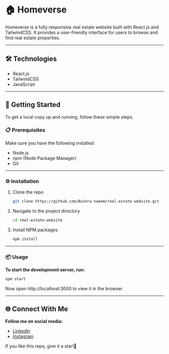 # 🏠 Homeverse

Homeverse is a fully responsive real estate website built with React.js and TailwindCSS. It provides a user-friendly interface for users to browse and find real estate properties.

---

## 🛠️ Technologies

- React.js
- TailwindCSS
- JavaScript

---

## 🚀 Getting Started

To get a local copy up and running, follow these simple steps.

### 📋 Prerequisites

Make sure you have the following installed:

- Node.js
- npm (Node Package Manager)
- Git

---

### ⚙️ Installation

1. Clone the repo

   ```sh
   git clone https://github.com/Bushra-naeem/real-estate-website.git
   ```

2. Navigate to the project directory

   ```sh
   cd real-estate-website
   ```

3. Install NPM packages

   ```sh
   npm install
   ```

---

### 📦 Usage

**To start the development server, run:**

```sh
npm start
```

Now open http://localhost:3000 to view it in the browser.

---

## 🌐 Connect With Me

**Follow me on social media:**

- [Linkedln](https://www.linkedin.com/in/bushra-naeem-5b9329246/)
- [Instagram](https://www.instagram.com/_.bushra.00/)

If you like this repo, give it a star!🌟
